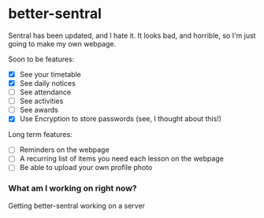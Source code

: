 # better-sentral
Sentral has been updated, and I hate it. It looks bad, and horrible, so I'm just going to make my own webpage.

Soon to be features:
 - [x] See your timetable
 - [x] See daily notices
 - [ ] See attendance
 - [ ] See activities
 - [ ] See awards
 - [x] Use Encryption to store passwords (see, I thought about this!)

Long term features:
 - [ ] Reminders on the webpage
 - [ ] A recurring list of items you need each lesson on the webpage
 - [ ] Be able to upload your own profile photo

### What am I working on right now?
Getting better-sentral working on a server
